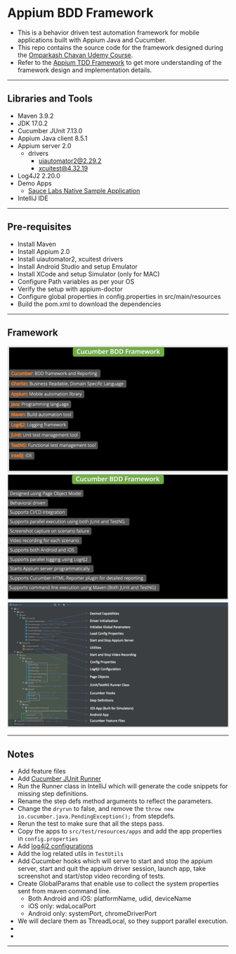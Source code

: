 # Appium BDD Framework 

* This is a behavior driven test automation framework for mobile applications built with Appium Java and Cucumber.
* This repo contains the source code for the framework designed during the [Omparkash Chavan Udemy Course](https://www.udemy.com/course/the-complete-appium-course-for-ios-and-android).
* Refer to the [Appium TDD Framework](https://github.com/itkhanz/AppiumTDDFramework-OC) to get more understanding of the framework design and implementation details.

---

## Libraries and Tools

* Maven 3.9.2
* JDK 17.0.2
* Cucumber JUnit 7.13.0
* Appium Java client 8.5.1
* Appium server 2.0
    * drivers
        * uiautomator2@2.29.2
        * xcuitest@4.32.19
* Log4J2 2.20.0
* Demo Apps
    * [Sauce Labs Native Sample Application](https://github.com/saucelabs/sample-app-mobile)
* IntelliJ IDE

---

## Pre-requisites

* Install Maven
* Install Appium 2.0
* Install uiautomator2, xcuitest drivers
* Install Android Studio and setup Emulator
* Install XCode and setup Simulator (only for MAC)
* Configure Path variables as per your OS
* Verify the setup with appium-doctor
* Configure global properties in config.properties in src/main/resources
* Build the pom.xml to download the dependencies

--- 

## Framework 

<img src="doc/framework-tools.png">

<img src="doc/framework-features.png">

<img src="doc/framework-strcuture.png">

---

## Notes

* Add feature files
* Add [Cucumber JUnit Runner](https://cucumber.io/docs/cucumber/api/?lang=java#junit)
* Run the Runner class in IntelliJ which will generate the code snippets for missing step definitions.
* Rename the step defs method arguments to reflect the parameters.
* Change the `dryrun` to false, and remove the `throw new io.cucumber.java.PendingException();` from stepdefs.
* Rerun the test to make sure that all the steps pass.
* Copy the apps to `src/test/resources/apps` and add the app properties in `config.properties`
* Add [log4j2 configurations](https://github.com/omprakashchavan01/log4j2_properties)
* Add the log related utils in `TestUtils`
* Add Cucumber hooks which will serve to start and stop the appium server, start and quit the appium driver session,
  launch app, take screenshot and start/stop video recording of tests.
* Create GlobalParams that enable use to collect the system properties sent from maven command line.
  * Both Android and iOS: platformName, udid, deviceName
  * iOS only: wdaLocalPort
  * Android only: systemPort, chromeDriverPort
* We will declare them as ThreadLocal, so they support parallel execution.
* 
* 

---